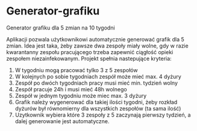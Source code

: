 # Generator-grafiku
Generator grafiku dla 5 zmian na 10 tygodni

Aplikacji pozwala użytkownikowi automatycznie generować grafik dla 5 zmian. Idea jest taka, żeby zawsze dwa zespoły miały wolne, gdy w razie kwarantanny zespołu pracującego trzeba zapewnić ciągłość opieki zespołem niezainfekowanym.
Projekt spełnia nastepujące kryteria:

1.	W tygodniu mogą pracować tylko 3 z 5 zespołów
2.	W kolejnych po sobie tygodniach zespół może mieć max. 4 dyżury
3.	Zespół po dwóch tygodniach pracy musi mieć min. tydzień wolny
4.	Zespół pracuje 24h i musi mieć 48h wolnego
5.	Zespół w jednym tygodniu może miec max. 3 dyżury
6.	Grafik należy wygenerować dla takiej ilości tygodni, żeby rozkład dyżurów był równomierny dla wszystkich zespołów (ta sama ilość)
7.	Uzytkownik wybiera które 3 zespoły z 5 zaczynają pierwszy tydzień, a dalej generowanie jest automatyczne.
